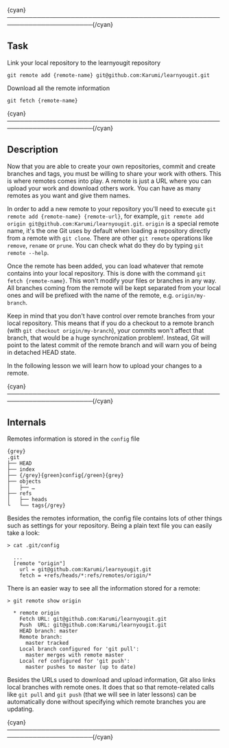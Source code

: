 {cyan}──────────────────────────────────────────────────────────────────────{/cyan}

## Task

Link your local repository to the learnyougit repository
```
git remote add {remote-name} git@github.com:Karumi/learnyougit.git
```

Download all the remote information
```
git fetch {remote-name}
```

{cyan}──────────────────────────────────────────────────────────────────────{/cyan}

## Description

Now that you are able to create your own repositories, commit and create branches and tags, you must be willing to share your work with others. This is where remotes comes into play. A remote is just a URL where you can upload your work and download others work. You can have as many remotes as you want and give them names.

In order to add a new remote to your repository you'll need to execute `git remote add {remote-name} {remote-url}`, for example, `git remote add origin git@github.com:Karumi/learnyougit.git`. `origin` is a special remote name, it's the one Git uses by default when loading a repository directly from a remote with `git clone`. There are other `git remote` operations like `remove`, `rename` or `prune`. You can check what do they do by typing `git remote --help`.

Once the remote has been added, you can load whatever that remote contains into your local repository. This is done with the command `git fetch {remote-name}`. This won't modify your files or branches in any way. All branches coming from the remote will be kept separated from your local ones and will be prefixed with the name of the remote, e.g. `origin/my-branch`.

Keep in mind that you don't have control over remote branches from your local repository. This means that if you do a checkout to a remote branch (with `git checkout origin/my-branch`), your commits won't affect that branch, that would be a huge synchronization problem!. Instead, Git will point to the latest commit of the remote branch and will warn you of being in detached HEAD state.

In the following lesson we will learn how to upload your changes to a remote.

{cyan}──────────────────────────────────────────────────────────────────────{/cyan}

## Internals

Remotes information is stored in the `config` file

    {grey}
    .git
    ├── HEAD
    ├── index
    ├── {/grey}{green}config{/green}{grey}
    ├── objects
    │   ├── …
    ├── refs
    │   ├── heads
    └   └── tags{/grey}

Besides the remotes information, the config file contains lots of other things such as settings for your repository. Being a plain text file you can easily take a look:

```
> cat .git/config

  ...
  [remote "origin"]
    url = git@github.com:Karumi/learnyougit.git
    fetch = +refs/heads/*:refs/remotes/origin/*
```

There is an easier way to see all the information stored for a remote:

```
> git remote show origin

  * remote origin
    Fetch URL: git@github.com:Karumi/learnyougit.git
    Push  URL: git@github.com:Karumi/learnyougit.git
    HEAD branch: master
    Remote branch:
      master tracked
    Local branch configured for 'git pull':
      master merges with remote master
    Local ref configured for 'git push':
      master pushes to master (up to date)
```

Besides the URLs used to download and upload information, Git also links local branches with remote ones. It does that so that remote-related calls like `git pull` and `git push` (that we will see in later lessons) can be automatically done without specifying which remote branches you are updating.

{cyan}──────────────────────────────────────────────────────────────────────{/cyan}
